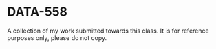 # DATA-558
A collection of my work submitted towards this class. It is for reference purposes only, please do not copy.
